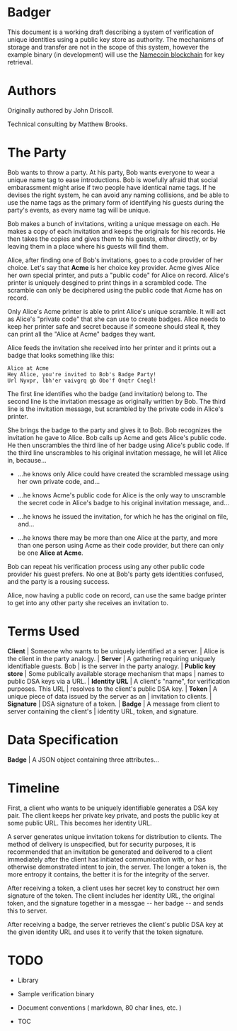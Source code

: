 Badger
======

This document is a working draft describing a system of verification of unique
identities using a public key store as authority.  The mechanisms of storage and
transfer are not in the scope of this system, however the example binary (in
development) will use the [Namecoin blockchain](http://dot-bit.org/Main_Page)
for key retrieval.


Authors
=======

Originally authored by John Driscoll.

Technical consulting by Matthew Brooks.


The Party
=========

Bob wants to throw a party.  At his party, Bob wants everyone to wear a unique
name tag to ease introductions.  Bob is woefully afraid that social embarassment
might arise if two people have identical name tags.  If he devises the right
system, he can avoid any naming collisions, and be able to use the name tags as
the primary form of identifying his guests during the party's events, as every
name tag will be unique.

Bob makes a bunch of invitations, writing a unique message on each.  He makes
a copy of each invitation and keeps the originals for his records.  He then
takes the copies and gives them to his guests, either directly, or by leaving
them in a place where his guests will find them.

Alice, after finding one of Bob's invitations, goes to a code provider of her
choice.  Let's say that **Acme** is her choice key provider.  Acme gives Alice
her own special printer, and puts a "public code" for Alice on record.  Alice's
printer is uniquely desgined to print things in a scrambled code.  The scramble
can only be deciphered using the public code that Acme has on record.

Only Alice's Acme printer is able to print Alice's unique scramble.  It will
act as Alice's "private code" that she can use to create badges.  Alice needs
to keep her printer safe and secret because if someone should steal it, they can
print all the "Alice at Acme" badges they want.

Alice feeds the invitation she received into her printer and it prints out a
badge that looks something like this:

    Alice at Acme
    Hey Alice, you're invited to Bob's Badge Party!
    Url Nyvpr, lbh'er vaivgrq gb Obo'f Onqtr Cnegl!

The first line identifies who the badge (and invitation) belong to.
The second line is the invitation message as originally written by Bob.
The third line is the invitation message, but scrambled by the private code in
Alice's printer.

She brings the badge to the party and gives it to Bob.  Bob recognizes the
invitation he gave to Alice.  Bob calls up Acme and gets Alice's public code.
He then unscrambles the third line of her badge using Alice's public code.
If the third line unscrambles to his original invitation message, he will let
Alice in, because...

  * ...he knows only Alice could have created the scrambled message using her
    own private code, and...

  * ...he knows Acme's public code for Alice is the only way to unscramble
    the secret code in Alice's badge to his original invitation message, and...

  * ...he knows he issued the invitation, for which he has the original on file,
    and...

  * ...he knows there may be more than one Alice at the party, and more than one
    person using Acme as their code provider, but there can only be one
    **Alice at Acme**.
  
Bob can repeat his verification process using any other public code provider his
guest prefers.  No one at Bob's party gets identities confused, and the party is
a rousing success.

Alice, now having a public code on record, can use the same badge printer to get
into any other party she receives an invitation to.


Terms Used
==========


**Client**           | Someone who wants to be uniquely identified at a server.
                     | Alice is the client in the party analogy.
                     |
**Server**           | A gathering requiring uniquely identifiable guests.  Bob
                     | is the server in the party analogy.
                     |
**Public key store** | Some publically available storage mechanism that maps
                     | names to public DSA keys via a URL.
                     |
**Identity URL**     | A client's "name", for verification purposes.  This URL
                     | resolves to the client's public DSA key.
                     |
**Token**            | A unique piece of data issued by the server as an
                     | invitation to clients.
                     |
**Signature**        | DSA signature of a token.
                     |
**Badge**            | A message from client to server containing the client's
                     | identity URL, token, and signature.


Data Specification
==================

**Badge** | A JSON object containing three attributes...


Timeline
========

First, a client who wants to be uniquely identifiable generates a DSA key pair.
The client keeps her private key private, and posts the public key at some 
public URL.  This becomes her identity URL.

A server generates unique invitation tokens for distribution to clients.  The
method of delivery is unspecified, but for security purposes, it is recommended
that an invitation be generated and delivered to a client immediately after the
client has initiated communication with, or has otherwise demonstrated intent to
join, the server.  The longer a token is, the more entropy it contains, the
better it is for the integrity of the server.

After receiving a token, a client uses her secret key to construct her own
signature of the token.  The client includes her identity URL, the original
token, and the signature together in a messgae -- her badge -- and sends this
to server.

After receiving a badge, the server retrieves the client's public DSA key at the
given identity URL and uses it to verify that the token signature.


TODO
====

* Library

* Sample verification binary

* Document conventions ( markdown, 80 char lines, etc. )

* TOC